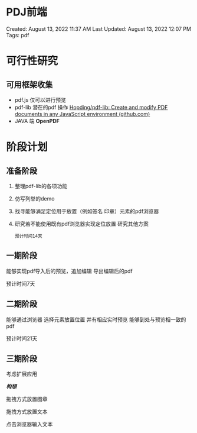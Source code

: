 # PDJ前端

Created: August 13, 2022 11:37 AM
Last Updated: August 13, 2022 12:07 PM
Tags: pdf

# 可行性研究

## 可用框架收集

- pdf.js 仅可以进行预览
- pdf-lib 潜在的pdf 操作  [Hopding/pdf-lib: Create and modify PDF documents in any JavaScript environment (github.com)](https://github.com/Hopding/pdf-lib)
- JAVA 端 ****OpenPDF****

# 阶段计划

## 准备阶段

1. 整理pdf-lib的各项功能
2. 仿写列举的demo
3. 找寻能够满足定位用于放置（例如签名 印章）元素的pdf浏览器
4. 研究若不能使用既有pdf浏览器实现定位放置 研究其他方案

       预计时间14天

## 一期阶段

能够实现pdf导入后的预览，追加编辑 导出编辑后的pdf

预计时间7天

## 二期阶段

能够通过浏览器 选择元素放置位置 并有相应实时预览 能够到处与预览相一致的pdf

预计时间21天

## 三期阶段

考虑扩展应用

***构想*** 

拖拽方式放置图章

拖拽方式放置文本

点击浏览器输入文本